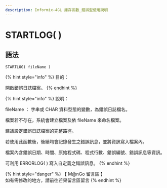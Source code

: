 ```yaml
---
description: Informix-4GL 庫存函數_錯誤型使用說明
---
```


# STARTLOG( )

## 語法

```
STARTLOG( fileName )
```

{% hint style="info" %}
目的：

開啟錯誤日誌檔案。
{% endhint %}

{% hint style="info" %}
說明：

fileName ： 字串或 CHAR 資料型態的變數，為錯誤日誌檔名。

檔案若不存在，系統會建立檔案及依 fileName 來命名檔案。

建議設定錯誤日誌檔案的完整路徑。

若使用此函數後，後續均會記錄發生之錯誤訊息，並將資訊寫入檔案內。

檔案內含錯誤日期、時間、原始程式碼、程式行數、錯誤編號、錯誤訊息等資訊。

可利用 ERRORLOG( ) 寫入自定義之錯誤訊息。
{% endhint %}

{% hint style="danger" %}
【 M@nGo 留言區 】\
如有需修改的地方，請前往芒果留言區留言
{% endhint %}
